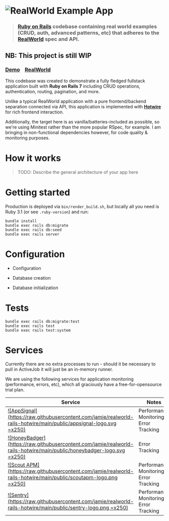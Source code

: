 # ![RealWorld Example App](logo.png)

> ### [Ruby on Rails](https://rubyonrails.org/) codebase containing real world examples (CRUD, auth, advanced patterns, etc) that adheres to the [RealWorld](https://github.com/gothinkster/realworld) spec and API.


## NB: This project is still WIP

### [Demo](https://realworld-rails-with-hotwire.onrender.com)&nbsp;&nbsp;&nbsp;&nbsp;[RealWorld](https://github.com/gothinkster/realworld)

This codebase was created to demonstrate a fully fledged fullstack application built with **Ruby on Rails 7** including CRUD operations, authentication, routing, pagination, and more.

Unlike a typical RealWorld application with a pure frontend/backend separation connected via API, this application is implemented with **[Hotwire](https://hotwired.dev/)** for rich frontend interaction.

Additionally, the target here is as vanilla/batteries-included as possible, so we're using Minitest rather than the more popular RSpec, for example. I am bringing in non-functional dependencies however, for code quality & monitoring purposes.


# How it works

> TODO: Describe the general architecture of your app here

# Getting started

Production is deployed via `bin/render_build.sh`, but locally all you need is Ruby 3.1 (or see `.ruby-version`) and run:

    bundle install
    bundle exec rails db:migrate
    bundle exec rails db:seed
    bundle exec rails server


# Configuration

* Configuration

* Database creation

* Database initialization


# Tests

    bundle exec rails db:migrate:test
    bundle exec rails test
    bundle exec rails test:system


# Services

Currently there are no extra processes to run - should it be necessary to pull in ActiveJob it will just be an in-memory runner.

We are using the following services for application monitoring (performance, errors, etc), which all graciously have a free-for-opensource trial plan.

| Service | Notes |
|---|---|
| [![AppSignal](https://raw.githubusercontent.com/jamie/realworld-rails-hotwire/main/public/appsignal-logo.svg =x250)](https://appsignal.com/) | Performance Monitoring, Error Tracking |
| [![HoneyBadger](https://raw.githubusercontent.com/jamie/realworld-rails-hotwire/main/public/honeybadger-logo.svg =x250)](https://honeybadger.io) | Error Tracking |
| [![Scout APM](https://raw.githubusercontent.com/jamie/realworld-rails-hotwire/main/public/scoutapm-logo.png =x250)](https://ter.li/h8k29r) | Performance Monitoring, Error Tracking | 
| [![Sentry](https://raw.githubusercontent.com/jamie/realworld-rails-hotwire/main/public/sentry-logo.png =x250)](https://sentry.io/) | Performance Monitoring, Error Tracking | 
